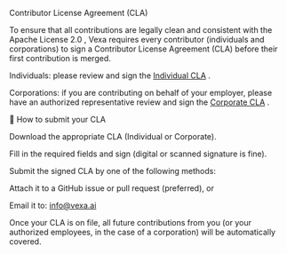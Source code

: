 Contributor License Agreement (CLA)

To ensure that all contributions are legally clean and consistent with the Apache License 2.0
, Vexa requires every contributor (individuals and corporations) to sign a Contributor License Agreement (CLA) before their first contribution is merged.

Individuals: please review and sign the [Individual CLA](LA/Individual_CLA.md)
.

Corporations: if you are contributing on behalf of your employer, please have an authorized representative review and sign the [Corporate CLA](CLA/Corporate_CLA.md)
.

📌 How to submit your CLA

Download the appropriate CLA (Individual or Corporate).

Fill in the required fields and sign (digital or scanned signature is fine).

Submit the signed CLA by one of the following methods:

Attach it to a GitHub issue or pull request (preferred), or

Email it to: info@vexa.ai

Once your CLA is on file, all future contributions from you (or your authorized employees, in the case of a corporation) will be automatically covered.
